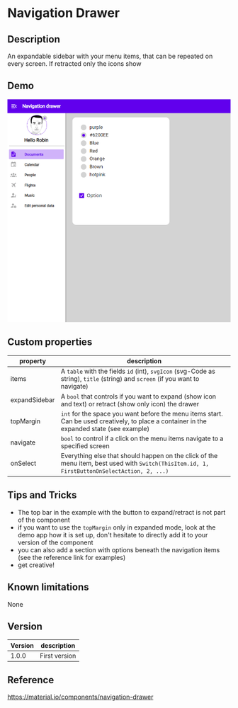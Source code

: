# Navigation Drawer

## Description

An expandable sidebar with your menu items, that can be repeated on every screen. If retracted only the icons show

## Demo
![Navigation Drawer](../assets/cmp_MD_navigationdrawer.gif)

## Custom properties

| property | description |
| --- | --- |
| items | A `table` with the fields `id` (int), `svgIcon` (svg-Code as string), `title` (string) and `screen` (if you want to navigate) |
| expandSidebar | A `bool` that controls if you want to expand (show icon and text) or retract (show only icon) the drawer |
| topMargin | `int` for the space you want before the menu items start. Can be used creatively, to place a container in the expanded state (see example)
| navigate | `bool` to control if a click on the menu items navigate to a specified screen |
| onSelect | Everything else that should happen on the click of the menu item, best used with `Switch(ThisItem.id, 1, FirstButtonOnSelectAction, 2, ...)` |

## Tips and Tricks

* The top bar in the example with the button to expand/retract is not part of the component
* if you want to use the `topMargin` only in expanded mode, look at the demo app how it is set up, don't hesitate to directly add it to your version of the component
* you can also add a section with options beneath the navigation items (see the reference link for examples)
* get creative!

## Known limitations

None

## Version

| Version | description |
| --- | --- |
| 1.0.0 | First version |

## Reference

https://material.io/components/navigation-drawer
